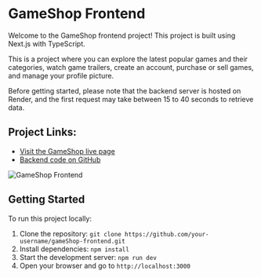  <h1>GameShop Frontend</h1>
    
  <p>Welcome to the GameShop frontend project! This project is built using Next.js with TypeScript.</p>
  
  <p>This is a project where you can explore the latest popular games and their categories, watch game trailers, create an account, purchase or sell games, and manage your profile picture.</p    
    <p>Before getting started, please note that the backend server is hosted on Render, and the first request may take between 15 to 40 seconds to retrieve data.</p>
    
  <h2>Project Links:</h2>
    <ul>
        <li><a href="https://game-shop-frontend.vercel.app/">Visit the GameShop live page</a></li>
        <li><a href="https://github.com/NedimBegic/gameShop-backend">Backend code on GitHub</a></li>
    </ul>
    
<!-- You can insert your image of the page here -->
  <img src="https://i.postimg.cc/7qJBGhN2/gamse-Shop.png" alt="GameShop Frontend" >
    
  <h2>Getting Started</h2>
    <p>To run this project locally:</p>
    <ol>
        <li>Clone the repository: <code>git clone https://github.com/your-username/gameShop-frontend.git</code></li>
        <li>Install dependencies: <code>npm install</code></li>
        <li>Start the development server: <code>npm run dev</code></li>
        <li>Open your browser and go to <code>http://localhost:3000</code></li>
    </ol>
    
